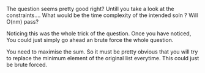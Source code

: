 The question seems pretty good right? Untill you take a look at the constraints....
What would be the time complexity of the intended soln ? Will O(nm) pass?

Noticing this was the whole trick of the question. Once you have noticed, You could just simply go ahead an brute force the whole question.

You need to maximise the sum. So it must be pretty obvious that you will try to replace the minimum element of the original list everytime. This could just be brute
forced.
